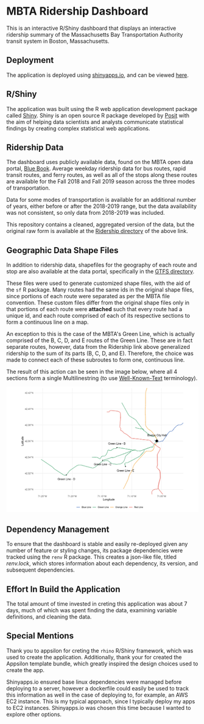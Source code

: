 # MBTA Ridership Dashboard
This is an interactive R/Shiny dashboard that displays an interactive ridership summary of the Massachusetts Bay Transportation Authority transit system in Boston, Massachusetts. 

## Deployment
The application is deployed using [shinyapps.io](https://www.shinyapps.io/), and can be viewed [here](https://1nfmn7-andrew-disher.shinyapps.io/mbta-dashboard/).

## R/Shiny
The application was built using the R web application development package called [Shiny](https://www.rstudio.com/products/shiny/). Shiny is an open source
R package developed by [Posit](https://posit.co/products/open-source/rstudio/) with the aim of helping data scientists and analysts communicate statistical findings
by creating complex statistical web applications. 

## Ridership Data
The dashboard uses publicly available data, found on the MBTA open data portal, [Blue Book](https://mbta-massdot.opendata.arcgis.com/). 
Average weekday ridership data for bus routes, rapid transit routes, and ferry routes, as well as all of the stops along these routes are available for 
the Fall 2018 and Fall 2019 season across the three modes of transportation. 

Data for some modes of transportation is available for an additional number of years,
either before or after the 2018-2019 range, but the data availability was not consistent, so only data from 2018-2019 was included. 

This repository contains a cleaned, aggregated version of the data, but the original raw form is available at the [Ridership directory](https://mbta-massdot.opendata.arcgis.com/search?tags=ridership)
of the above link. 

## Geographic Data Shape Files
In addition to ridership data, shapefiles for the geography of each route and stop are also available at the data portal, 
specifically in the [GTFS directory](https://mbta-massdot.opendata.arcgis.com/maps/MassDOT::mbta-systemwide-gtfs-map/explore).

These files were used to generate customized shape files, with the aid of the `sf` R package. Many routes had the same ids in the original shape files, since portions of each route 
were separated as per the MBTA file convention. These custom files differ from the original shape files only in that portions of each route were **attached** such that every route
had a unique id, and each route comprised of each of its respective sections to form a continuous line on a map. 

An exception to this is the case of the MBTA's Green Line, which is actually comprised of the B, C, D, and E routes of the Green Line. These are in fact separate routes, however, data
from the Ridership link above generalized ridership to the sum of its parts (B, C, D, and E). Therefore, the choice was made to connect each of these subroutes to form one, continuous line. 

The result of this action can be seen in the image below, where all 4 sections form a single Multilinestring (to use [Well-Known-Text](https://en.wikipedia.org/wiki/Well-known_text_representation_of_geometry) terminology).

![](readme_images/Green_Line_MBTA.png)

## Dependency Management
To ensure that the dashboard is stable and easily re-deployed given any number of feature or styling changes, its package dependencies were tracked
using the `renv` R package. This creates a json-like file, titled *renv.lock*, which stores information about each dependency, its version, and subsequent dependencies. 

## Effort In Build the Application
The total amount of time invested in creting this application was about 7 days, much of which was spent finding the data, examining variable definitions, and cleaning the data. 

## Special Mentions
Thank you to appsilon for creting the `rhino` R/Shiny framework, which was used to create the application. Additionally, thank your for created the Appsilon template
bundle, which greatly inspired the design choices used to create the app.  

Shinyapps.io ensured base linux dependencies were managed before deploying to a server, however a dockerfile could easily be used to track this information as well
in the case of deploying to, for example, an AWS EC2 instance. This is my typical approach, since I typically deploy my apps to EC2 instances. Shinyapps.io was chosen 
this time because I wanted to explore other options. 
